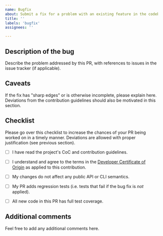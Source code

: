 ```yaml
---
name: Bugfix
about: Submit a fix for a problem with an existing feature in the codebase
title: ''
labels: 'bugfix'
assignees: ''

---
```


## Description of the bug

Describe the problem addressed by this PR, with references to issues in the issue tracker (if applicable).


## Caveats

If the fix has "sharp edges" or is otherwise incomplete, please explain here. Deviations from the contribution guidelines should also be motivated in this section.


## Checklist

Please go over this checklist to increase the chances of your PR being worked on in a timely manner. Deviations are allowed with proper justification (see previous section).

 - [ ] I have read the project's CoC and contribution guidelines.
 - [ ] I understand and agree to the terms in the [Developer Certificate of Origin](https://developercertificate.org/) as applied to this contribution.
 - [ ] My changes do not affect any public API or CLI semantics.
 - [ ] My PR adds regression tests (i.e. tests that fail if the bug fix is _not_ applied).
 - [ ] All new code in this PR has full test coverage.


## Additional comments

Feel free to add any additional comments here.

